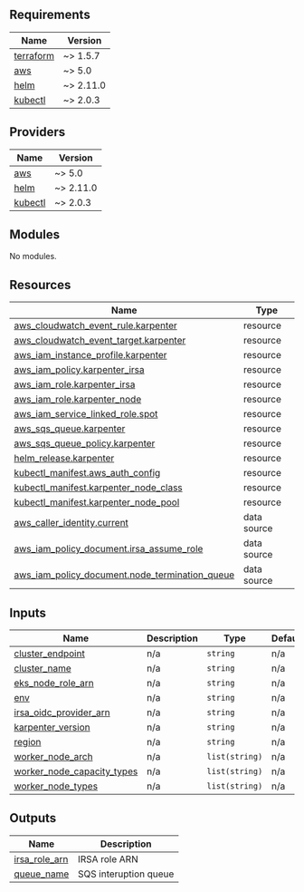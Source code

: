 <!-- BEGIN_TF_DOCS -->
## Requirements

| Name | Version |
|------|---------|
| <a name="requirement_terraform"></a> [terraform](#requirement\_terraform) | ~> 1.5.7 |
| <a name="requirement_aws"></a> [aws](#requirement\_aws) | ~> 5.0 |
| <a name="requirement_helm"></a> [helm](#requirement\_helm) | ~> 2.11.0 |
| <a name="requirement_kubectl"></a> [kubectl](#requirement\_kubectl) | ~> 2.0.3 |

## Providers

| Name | Version |
|------|---------|
| <a name="provider_aws"></a> [aws](#provider\_aws) | ~> 5.0 |
| <a name="provider_helm"></a> [helm](#provider\_helm) | ~> 2.11.0 |
| <a name="provider_kubectl"></a> [kubectl](#provider\_kubectl) | ~> 2.0.3 |

## Modules

No modules.

## Resources

| Name | Type |
|------|------|
| [aws_cloudwatch_event_rule.karpenter](https://registry.terraform.io/providers/hashicorp/aws/latest/docs/resources/cloudwatch_event_rule) | resource |
| [aws_cloudwatch_event_target.karpenter](https://registry.terraform.io/providers/hashicorp/aws/latest/docs/resources/cloudwatch_event_target) | resource |
| [aws_iam_instance_profile.karpenter](https://registry.terraform.io/providers/hashicorp/aws/latest/docs/resources/iam_instance_profile) | resource |
| [aws_iam_policy.karpenter_irsa](https://registry.terraform.io/providers/hashicorp/aws/latest/docs/resources/iam_policy) | resource |
| [aws_iam_role.karpenter_irsa](https://registry.terraform.io/providers/hashicorp/aws/latest/docs/resources/iam_role) | resource |
| [aws_iam_role.karpenter_node](https://registry.terraform.io/providers/hashicorp/aws/latest/docs/resources/iam_role) | resource |
| [aws_iam_service_linked_role.spot](https://registry.terraform.io/providers/hashicorp/aws/latest/docs/resources/iam_service_linked_role) | resource |
| [aws_sqs_queue.karpenter](https://registry.terraform.io/providers/hashicorp/aws/latest/docs/resources/sqs_queue) | resource |
| [aws_sqs_queue_policy.karpenter](https://registry.terraform.io/providers/hashicorp/aws/latest/docs/resources/sqs_queue_policy) | resource |
| [helm_release.karpenter](https://registry.terraform.io/providers/hashicorp/helm/latest/docs/resources/release) | resource |
| [kubectl_manifest.aws_auth_config](https://registry.terraform.io/providers/alekc/kubectl/latest/docs/resources/manifest) | resource |
| [kubectl_manifest.karpenter_node_class](https://registry.terraform.io/providers/alekc/kubectl/latest/docs/resources/manifest) | resource |
| [kubectl_manifest.karpenter_node_pool](https://registry.terraform.io/providers/alekc/kubectl/latest/docs/resources/manifest) | resource |
| [aws_caller_identity.current](https://registry.terraform.io/providers/hashicorp/aws/latest/docs/data-sources/caller_identity) | data source |
| [aws_iam_policy_document.irsa_assume_role](https://registry.terraform.io/providers/hashicorp/aws/latest/docs/data-sources/iam_policy_document) | data source |
| [aws_iam_policy_document.node_termination_queue](https://registry.terraform.io/providers/hashicorp/aws/latest/docs/data-sources/iam_policy_document) | data source |

## Inputs

| Name | Description | Type | Default | Required |
|------|-------------|------|---------|:--------:|
| <a name="input_cluster_endpoint"></a> [cluster\_endpoint](#input\_cluster\_endpoint) | n/a | `string` | n/a | yes |
| <a name="input_cluster_name"></a> [cluster\_name](#input\_cluster\_name) | n/a | `string` | n/a | yes |
| <a name="input_eks_node_role_arn"></a> [eks\_node\_role\_arn](#input\_eks\_node\_role\_arn) | n/a | `string` | n/a | yes |
| <a name="input_env"></a> [env](#input\_env) | n/a | `string` | n/a | yes |
| <a name="input_irsa_oidc_provider_arn"></a> [irsa\_oidc\_provider\_arn](#input\_irsa\_oidc\_provider\_arn) | n/a | `string` | n/a | yes |
| <a name="input_karpenter_version"></a> [karpenter\_version](#input\_karpenter\_version) | n/a | `string` | n/a | yes |
| <a name="input_region"></a> [region](#input\_region) | n/a | `string` | n/a | yes |
| <a name="input_worker_node_arch"></a> [worker\_node\_arch](#input\_worker\_node\_arch) | n/a | `list(string)` | n/a | yes |
| <a name="input_worker_node_capacity_types"></a> [worker\_node\_capacity\_types](#input\_worker\_node\_capacity\_types) | n/a | `list(string)` | n/a | yes |
| <a name="input_worker_node_types"></a> [worker\_node\_types](#input\_worker\_node\_types) | n/a | `list(string)` | n/a | yes |

## Outputs

| Name | Description |
|------|-------------|
| <a name="output_irsa_role_arn"></a> [irsa\_role\_arn](#output\_irsa\_role\_arn) | IRSA role ARN |
| <a name="output_queue_name"></a> [queue\_name](#output\_queue\_name) | SQS interuption queue |
<!-- END_TF_DOCS -->